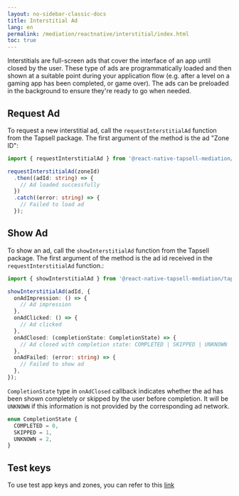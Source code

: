 ```yaml
---
layout: no-sidebar-classic-docs
title: Interstitial Ad
lang: en
permalink: /mediation/reactnative/interstitial/index.html
toc: true
---
```


Interstitials are full-screen ads that cover the interface of an app until closed by the user. These type of ads are
programmatically loaded and then shown at a suitable point during your application flow (e.g. after a level on a gaming
app has been completed, or game over). The ads can be preloaded in the background to ensure they're ready to go when
needed.

## Request Ad

To request a new interstitial ad, call the `requestInterstitialAd` function from the Tapsell package. The first argument
of the method is the ad "Zone ID":

```ts
import { requestInterstitialAd } from '@react-native-tapsell-mediation/tapsell';

requestInterstitialAd(zoneId)
  .then((adId: string) => {
    // Ad loaded successfully
  })
  .catch((error: string) => {
    // Failed to load ad
  });
```

## Show Ad

To show an ad, call the `showInterstitialAd` function from the Tapsell package. The first argument of the method is the ad
id received in the `requestInterstitialAd` function.:

```ts
import { showInterstitialAd } from '@react-native-tapsell-mediation/tapsell';

showInterstitialAd(adId, {
  onAdImpression: () => {
    // Ad impression
  },
  onAdClicked: () => {
    // Ad clicked
  },
  onAdClosed: (completionState: CompletionState) => {
    // Ad closed with completion state: COMPLETED | SKIPPED | UNKNOWN
  },
  onAdFailed: (error: string) => {
    // Failed to show ad
  },
});
```

`CompletionState` type in `onAdClosed` callback indicates whether the ad has been shown completely or skipped by the
user before completion. It will be `UNKNOWN` if this information is not provided by the corresponding ad network.

```ts
enum CompletionState {
  COMPLETED = 0,
  SKIPPED = 1,
  UNKNOWN = 2,
}
```

## Test keys

To use test app keys and zones, you can refer to this [link](../test)
